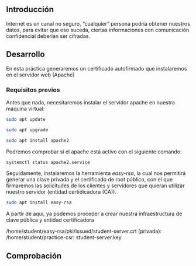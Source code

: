 ## Introducción 
Internet es un canal no seguro, “cualquier” persona podría obtener nuestros datos, para evitar que eso suceda, ciertas informaciones con comunicación confidencial deberían ser cifradas.


## Desarrollo

En esta práctica generaremos un certificado autofirmado que instalaremos en el servidor web (Apache)

### Requisitos previos

Antes que nada, necesitaremos instalar el servidor apache en nuestra máquina virtual:
```bash
sudo apt update
```
```bash
sudo apt upgrade
```
```bash
sudo apt install apache2
```

Podremos comprobar si el apache está activo con el siguiente comando:
```bash
systemctl status apache2.service
```

Seguidamente, instalaremos la herramienta *easy-rsa*, la cual nos permitirá generar una clave privada y el certificado de root público, con el que firmaremos las solicitudes de los clientes y servidores que quieran utilizar nuestro servidor (entidad certidicadora (CA)).
```bash
sudo apt install easy-rsa
```
A partir de aquí, ya podemos proceder a crear nuestra infraestructura de clave pública y entidad certificadora


 /home/student/easy-rsa/pki/issued/student-server.crt
(privada): /home/student/practice-csr: student-server.key

## Comprobación

